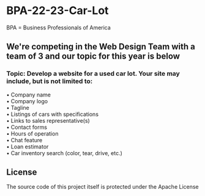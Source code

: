 # BPA-22-23-Car-Lot
BPA = Business Professionals of America 

## We're competing in the Web Design Team with a team of 3 and our topic for this year is below

### Topic: Develop a website for a used car lot. Your site may include, but is not limited to:
• Company name \
• Company logo \
• Tagline \
• Listings of cars with specifications \
• Links to sales representative(s) \
• Contact forms \
• Hours of operation\
• Chat feature \
• Loan estimator\
• Car inventory search (color, tear, drive, etc.)

## License
The source code of this project itself is protected under the Apache License




